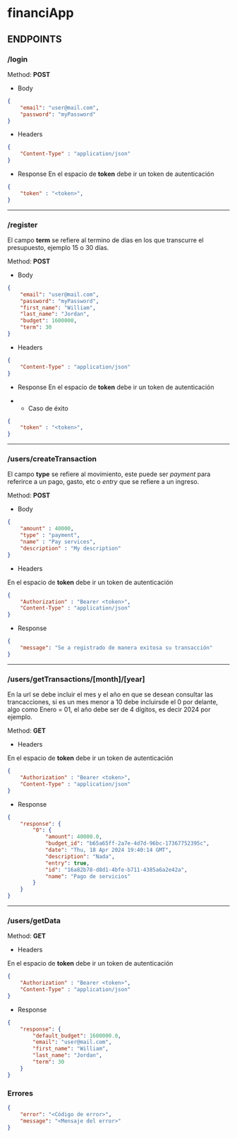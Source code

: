 # financiApp

## ENDPOINTS

### /login

Method: **POST**

- Body
```json
{
    "email": "user@mail.com",
    "password": "myPassword"
}
```

- Headers

```json
{   
    "Content-Type" : "application/json"
}
```

- Response
En el espacio de **token** debe ir un token de autenticación

```json
{   
    "token" : "<token>",
}
```

<hr>

### /register

El campo **term** se refiere al termino de días en los que transcurre el presupuesto, ejemplo 15 o 30 días.

Method: **POST**

- Body
```json
{
    "email": "user@mail.com",
    "password": "myPassword",
    "first_name": "William",
    "last_name": "Jordan",
    "budget": 1600000,
    "term": 30
}
```

- Headers

```json
{   
    "Content-Type" : "application/json"
}
```

- Response
En el espacio de **token** debe ir un token de autenticación

- - Caso de éxito
```json
{   
    "token" : "<token>",
}
```

<hr>

### /users/createTransaction

El campo **type** se refiere al movimiento, este puede ser *payment* para referirce a un pago, gasto, etc o *entry* que se refiere a un ingreso.

Method: **POST**

- Body
```json
{
    "amount" : 40000,
    "type" : "payment",
    "name" : "Pay services",
    "description" : "My description"
}
```


- Headers

En el espacio de **token** debe ir un token de autenticación

```json
{   
    "Authorization" : "Bearer <token>",
    "Content-Type" : "application/json"
}
```

- Response 

```json
{
    "message": "Se a registrado de manera exitosa su transacción"
}

```

<hr>

### /users/getTransactions/[month]/[year]

En la url se debe incluir el mes y el año en que se desean consultar las trancacciones, si es un mes menor a 10 debe incluirsde el 0 por delante, algo como Enero = 01, el año debe ser de 4 dígitos, es decir 2024 por ejemplo.

Method: **GET**


- Headers

En el espacio de **token** debe ir un token de autenticación

```json
{   
    "Authorization" : "Bearer <token>",
    "Content-Type" : "application/json"
}
```

- Response

```json
{
    "response": {
        "0": {
            "amount": 40000.0,
            "budget_id": "b65a65ff-2a7e-4d7d-96bc-17367752395c",
            "date": "Thu, 18 Apr 2024 19:40:14 GMT",
            "description": "Nada",
            "entry": true,
            "id": "16a82b78-d8d1-4bfe-b711-4385a6a2e42a",
            "name": "Pago de servicios"
        }
    }
}
```

<hr>

### /users/getData

Method: **GET**


- Headers

En el espacio de **token** debe ir un token de autenticación

```json
{   
    "Authorization" : "Bearer <token>",
    "Content-Type" : "application/json"
}
```
- Response

```json
{
    "response": {
        "default_budget": 1600000.0,
        "email": "user@mail.com",
        "first_name": "William",
        "last_name": "Jordan",
        "term": 30
    }
}
```


### Errores

```json
{
    "error": "<Código de error>",
    "message": "<Mensaje del error>"
}
```